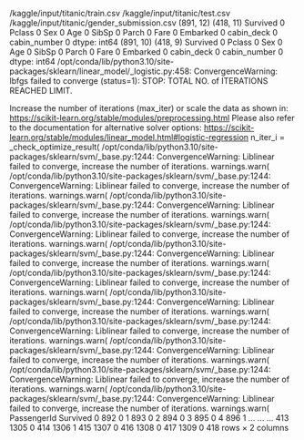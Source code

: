 /kaggle/input/titanic/train.csv
/kaggle/input/titanic/test.csv
/kaggle/input/titanic/gender_submission.csv
(891, 12)
(418, 11)
Survived        0
Pclass          0
Sex             0
Age             0
SibSp           0
Parch           0
Fare            0
Embarked        0
cabin_deck      0
cabin_number    0
dtype: int64
(891, 10)
(418, 9)
Survived        0
Pclass          0
Sex             0
Age             0
SibSp           0
Parch           0
Fare            0
Embarked        0
cabin_deck      0
cabin_number    0
dtype: int64
/opt/conda/lib/python3.10/site-packages/sklearn/linear_model/_logistic.py:458: ConvergenceWarning: lbfgs failed to converge (status=1):
STOP: TOTAL NO. of ITERATIONS REACHED LIMIT.

Increase the number of iterations (max_iter) or scale the data as shown in:
    https://scikit-learn.org/stable/modules/preprocessing.html
Please also refer to the documentation for alternative solver options:
    https://scikit-learn.org/stable/modules/linear_model.html#logistic-regression
  n_iter_i = _check_optimize_result(
/opt/conda/lib/python3.10/site-packages/sklearn/svm/_base.py:1244: ConvergenceWarning: Liblinear failed to converge, increase the number of iterations.
  warnings.warn(
  /opt/conda/lib/python3.10/site-packages/sklearn/svm/_base.py:1244: ConvergenceWarning: Liblinear failed to converge, increase the number of iterations.
  warnings.warn(
/opt/conda/lib/python3.10/site-packages/sklearn/svm/_base.py:1244: ConvergenceWarning: Liblinear failed to converge, increase the number of iterations.
  warnings.warn(
/opt/conda/lib/python3.10/site-packages/sklearn/svm/_base.py:1244: ConvergenceWarning: Liblinear failed to converge, increase the number of iterations.
  warnings.warn(
/opt/conda/lib/python3.10/site-packages/sklearn/svm/_base.py:1244: ConvergenceWarning: Liblinear failed to converge, increase the number of iterations.
  warnings.warn(
/opt/conda/lib/python3.10/site-packages/sklearn/svm/_base.py:1244: ConvergenceWarning: Liblinear failed to converge, increase the number of iterations.
  warnings.warn(
  /opt/conda/lib/python3.10/site-packages/sklearn/svm/_base.py:1244: ConvergenceWarning: Liblinear failed to converge, increase the number of iterations.
  warnings.warn(
/opt/conda/lib/python3.10/site-packages/sklearn/svm/_base.py:1244: ConvergenceWarning: Liblinear failed to converge, increase the number of iterations.
  warnings.warn(
/opt/conda/lib/python3.10/site-packages/sklearn/svm/_base.py:1244: ConvergenceWarning: Liblinear failed to converge, increase the number of iterations.
  warnings.warn(
/opt/conda/lib/python3.10/site-packages/sklearn/svm/_base.py:1244: ConvergenceWarning: Liblinear failed to converge, increase the number of iterations.
  warnings.warn(
/opt/conda/lib/python3.10/site-packages/sklearn/svm/_base.py:1244: ConvergenceWarning: Liblinear failed to converge, increase the number of iterations.
  warnings.warn(
  	PassengerId	Survived
0	892	0
1	893	0
2	894	0
3	895	0
4	896	1
...	...	...
413	1305	0
414	1306	1
415	1307	0
416	1308	0
417	1309	0
418 rows × 2 columns
